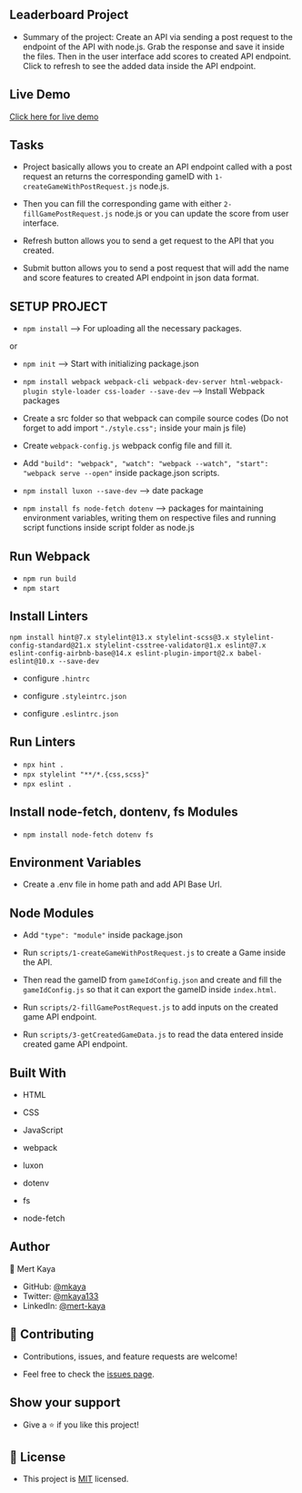 ## Leaderboard Project

- Summary of the project: Create an API via sending a post request to the endpoint of the API with node.js. Grab the response and save it inside the files. Then in the user interface add scores to created API endpoint. Click to refresh to see the added data inside the API endpoint.

## Live Demo

[Click here for live demo](https://mkaya13.github.io/leaderboard-project/dist/index.html)

## Tasks

- Project basically allows you to create an API endpoint called with a post request an returns the corresponding gameID with `1-createGameWithPostRequest.js` node.js.

- Then you can fill the corresponding game with either `2-fillGamePostRequest.js` node.js or you can update the score from user interface.

- Refresh button allows you to send a get request to the API that you created.

- Submit button allows you to send a post request that will add the name and score features to created API endpoint in json data format.

## SETUP PROJECT

- `npm install` --> For uploading all the necessary packages.

or

- `npm init` --> Start with initializing package.json

- `npm install webpack webpack-cli webpack-dev-server html-webpack-plugin style-loader css-loader --save-dev` --> Install Webpack packages

- Create a src folder so that webpack can compile source codes (Do not forget to add import `"./style.css";` inside your main js file)

- Create `webpack-config.js` webpack config file and fill it.

- Add `"build": "webpack", "watch": "webpack --watch", "start": "webpack serve --open"` inside package.json scripts.

- `npm install luxon --save-dev` --> date package

- `npm install fs node-fetch dotenv` --> packages for maintaining environment variables, writing them on respective files and running script functions inside script folder as node.js

## Run Webpack

- `npm run build`
- `npm start`

## Install Linters

`npm install hint@7.x stylelint@13.x stylelint-scss@3.x stylelint-config-standard@21.x stylelint-csstree-validator@1.x eslint@7.x eslint-config-airbnb-base@14.x eslint-plugin-import@2.x babel-eslint@10.x --save-dev`

- configure `.hintrc`

- configure `.styleintrc.json`

- configure `.eslintrc.json`

## Run Linters

- `npx hint .`
- `npx stylelint "**/*.{css,scss}"`
- `npx eslint .`

## Install node-fetch, dontenv, fs Modules

- `npm install node-fetch dotenv fs`

## Environment Variables

- Create a .env file in home path and add API Base Url.

## Node Modules

- Add `"type": "module"` inside package.json

- Run `scripts/1-createGameWithPostRequest.js` to create a Game inside the API.

- Then read the gameID from `gameIdConfig.json` and create and fill the `gameIdConfig.js` so that it can export the gameID inside `index.html`.

- Run `scripts/2-fillGamePostRequest.js` to add inputs on the created game API endpoint.

- Run `scripts/3-getCreatedGameData.js` to read the data entered inside created game API endpoint.

## Built With

- HTML

- CSS

- JavaScript

- webpack

- luxon

- dotenv

- fs

- node-fetch

## Author

👤 Mert Kaya

- GitHub: [@mkaya](https://github.com/mkaya13)
- Twitter: [@mkaya133](https://twitter.com/mkaya133)
- LinkedIn: [@mert-kaya](https://www.linkedin.com/in/mert-kaya-0732b717b/)

## 🤝 Contributing

- Contributions, issues, and feature requests are welcome!

- Feel free to check the [issues page](https://github.com/mkaya13/leaderboard-project/issues).

## Show your support

- Give a ⭐️ if you like this project!

## 📝 License

- This project is [MIT](./LICENSE) licensed.
